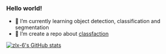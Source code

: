 ### Hello world!
- 🌱 I’m currently learning object detection, classification and segmentation
- 🔭 I’m create a repo about [classfaction](https://github.com/zlx-6/clsnet)

[![zlx-6's GitHub stats](https://github-readme-stats.vercel.app/api?username=zlx-6&show_icons=true&theme=radical)](https://github.com/zlx-6/github-readme-stats)
<!--
**zlx-6/zlx-6** is a ✨ _special_ ✨ repository because its `README.md` (this file) appears on your GitHub profile.

Here are some ideas to get you started:

- 🔭 I’m currently working on ...
- 🌱 I’m currently learning ...
- 👯 I’m looking to collaborate on ...
- 🤔 I’m looking for help with ...
- 💬 Ask me about ...
- 📫 How to reach me: ...
- 😄 Pronouns: ...
- ⚡ Fun fact: ...
-->
